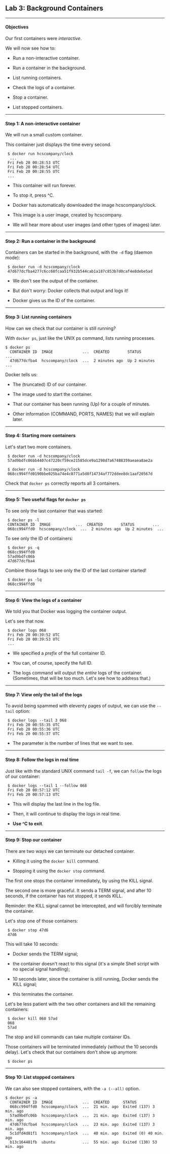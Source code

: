 ## Lab 3: Background Containers

--------

#### Objectives

Our first containers were *interactive*.

We will now see how to:

-   Run a non-interactive container.

-   Run a container in the background.

-   List running containers.

-   Check the logs of a container.

-   Stop a container.

-   List stopped containers.

--------

#### Step 1: A non-interactive container

We will run a small custom container.

This container just displays the time every second.
```
 $ docker run hcscompany/clock
  ...
 Fri Feb 20 00:28:53 UTC 
 Fri Feb 20 00:28:54 UTC 
 Fri Feb 20 00:28:55 UTC
 ...
```
-   This container will run forever.

-   To stop it, press ^C.

-   Docker has automatically downloaded the image hcscompany/clock.

-   This image is a user image, created by hcscompany.

-   We will hear more about user images (and other types of images) later.

--------

#### Step 2: Run a container in the background

Containers can be started in the background, with the `-d` flag (daemon mode):
```
 $ docker run -d hcscompany/clock 
 47d677dcfba4277c6cc68fcaa51f932b544cab1a187c853b7d0caf4e8debe5ad
```
-   We don't see the output of the container.

-   But don't worry: Docker collects that output and logs it!

-   Docker gives us the ID of the container.

--------

#### Step 3: List running containers

How can we check that our container is still running?

With `docker ps`, just like the UNIX ps command, lists running processes.
```
$ docker ps
  CONTAINER ID  IMAGE             ...  CREATED        STATUS        ...
  47d677dcfba4  hcscompany/clock  ...  2 minutes ago  Up 2 minutes  ...
```
Docker tells us:

-   The (truncated) ID of our container.

-   The image used to start the container.

-   That our container has been running (Up) for a couple of minutes.

-   Other information (COMMAND, PORTS, NAMES) that we will explain later.

--------

#### Step 4: Starting more containers

Let's start two more containers.
```
 $ docker run -d hcscompany/clock 
 57ad9bdfc06bb4407c47220cf59ce21585dce9a1298d7a67488359aeaea8ae2a 
 
 $ docker run -d hcscompany/clock 
 068cc994ffd0190bbe025ba74e4c0771a5d8f14734af772ddee8dc1aaf20567d
```
Check that `docker ps` correctly reports all 3 containers.

--------

#### Step 5: Two useful flags for `docker ps`

To see only the last container that was started:
```
 $ docker ps -l
 CONTAINER ID  IMAGE           ...  CREATED        STATUS        ...
 068cc994ffd0  hcscompany/clock  ...  2 minutes ago  Up 2 minutes  ...
```
To see only the ID of containers:
```
 $ docker ps -q 
 068cc994ffd0 
 57ad9bdfc06b 
 47d677dcfba4
```
Combine those flags to see only the ID of the last container started!
```
 $ docker ps -lq 
 068cc994ffd0
```

--------

#### Step 6: View the logs of a container

We told you that Docker was logging the container output.

Let's see that now.
```
 $ docker logs 068
 Fri Feb 20 00:39:52 UTC 
 Fri Feb 20 00:39:53 UTC
 ...
```
-   We specified a *prefix* of the full container ID.

-   You can, of course, specify the full ID.

-   The logs command will output the *entire* logs of the container. (Sometimes, that will be too much. Let's see how to address that.)

--------

#### Step 7: View only the tail of the logs

To avoid being spammed with eleventy pages of output, we can use the `--tail` option:
```
 $ docker logs --tail 3 068 
 Fri Feb 20 00:55:35 UTC 
 Fri Feb 20 00:55:36 UTC 
 Fri Feb 20 00:55:37 UTC
```
-   The parameter is the number of lines that we want to see.

--------

#### Step 8: Follow the logs in real time

Just like with the standard UNIX command `tail -f`, we can `follow` the logs of our container:
```
 $ docker logs --tail 1 --follow 068 
 Fri Feb 20 00:57:12 UTC
 Fri Feb 20 00:57:13 UTC
```
-   This will display the last line in the log file.

-   Then, it will continue to display the logs in real time.

-   **Use ^C to exit**.

--------

#### Step 9: Stop our container

There are two ways we can terminate our detached container.

-  Killing it using the `docker kill` command.

-  Stopping it using the `docker stop` command.

The first one stops the container immediately, by using the KILL signal.

The second one is more graceful. It sends a TERM signal, and after 10 seconds, if the container has not stopped, it sends KILL.

Reminder: the KILL signal cannot be intercepted, and will forcibly terminate the container.

Let's stop one of those containers:
```
 $ docker stop 47d6 
 47d6
```
This will take 10 seconds:

-   Docker sends the TERM signal;

-   the container doesn't react to this signal (it's a simple Shell script with no special signal handling);

-   10 seconds later, since the container is still running, Docker sends the KILL signal;

-   this terminates the container.

Let's be less patient with the two other containers and kill the remaining containers:
```
 $ docker kill 068 57ad 
 068
 57ad
```
The stop and kill commands can take multiple container IDs.

Those containers will be terminated immediately (without the 10 seconds delay). Let's check that our containers don't show up anymore:
```
 $ docker ps
```

--------

#### Step 10: List stopped containers

We can also see stopped containers, with the `-a (--all)` option.

```
$ docker ps -a
  CONTAINER ID  IMAGE             ...  CREATED      STATUS
  068cc994ffd0  hcscompany/clock  ...  21 min. ago  Exited (137) 3 min. ago
  57ad9bdfc06b  hcscompany/clock  ...  21 min. ago  Exited (137) 3 min. ago
  47d677dcfba4  hcscompany/clock  ...  23 min. ago  Exited (137) 3 min. ago
  5c1dfd4d81f1  hcscompany/clock  ...  40 min. ago  Exited (0) 40 min. ago
  b13c164401fb  ubuntu            ...  55 min. ago  Exited (130) 53 min. ago
```
